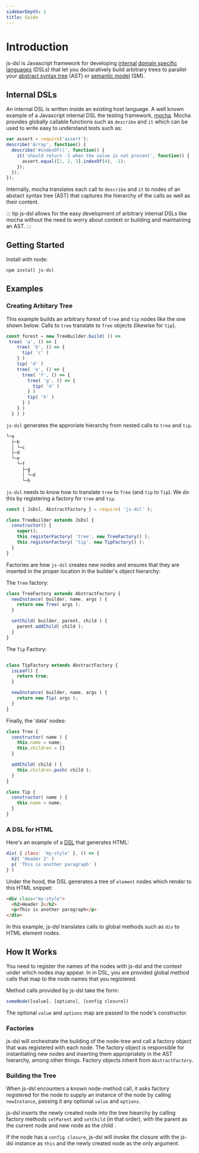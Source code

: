```yaml
---
sidebarDepth: 2
title: Guide
---
```


# Introduction
js-dsl is Javascript framework for developing [internal](https://martinfowler.com/bliki/InternalDslStyle.html) [domain specific languages](https://martinfowler.com/bliki/DomainSpecificLanguage.html) (DSLs) that let you declaratively build arbitrary trees to parallel your [abstract syntax tree](https://en.wikipedia.org/wiki/Abstract_syntax_tree) (AST) or [semantic model](https://martinfowler.com/dslCatalog/semanticModel.html) (SM).

## Internal DSLs
An internal DSL is written inside an existing host language. A well known example of a Javascript internal DSL the testing framework, [mocha](www.mochajs.org). Mocha provides globally callable functions such as `describe` and `it` which can be used to write easy to understand tests such as: 

```js
var assert = require('assert');
describe('Array', function() {
  describe('#indexOf()', function() {
    it('should return -1 when the value is not present', function() {
      assert.equal([1, 2, 3].indexOf(4), -1);
    });
  });
});
```

Internally, mocha translates each call to `describe` and `it` to nodes of an abstact syntax tree (AST) that captures the hierarchy of the calls as well as their content. 

:::  tip 
js-dsl allows for the easy development of arbitrary internal DSLs like mocha without the need to worry about context or building and maintaining an AST.
:::

## Getting Started

Install with node:
```bash
npm install js-dsl
```

## Examples

### Creating Arbitary Tree
This example builds an arbitrary forest of `tree` and `tip` nodes like the one shown below. Calls to `tree` translate to `Tree` objects (likewise for `tip`).

```javascript
const forest = new TreeBuilder.build( () =>
 tree( 'a', () => {
    tree( 'b', () => {
      tip( 'c' )
    } )
    tip( 'd' )
    tree( 'e', () => {
      tree( 'f', () => {
        tree( 'g', () => {
          tip( 'd' )
        } )
        tip( 'h' )
      } )
    } )
  } ) )
```

`js-dsl` generates the approriate hierarchy from nested calls to `tree` and `tip`.

```bash
└─a
  ├─b
  │ └─c
  ├─d
  └─e
    └─f
      ├─g
      │ └─d
      └─h
```
`js-dsl` needs to know how to translate `tree` to `Tree` (and `tip` to `Tip`). We do this by registering a factory for `tree` and `tip`.

```javascript
const { JsDsl, AbstractFactory } = require( 'js-dsl' );

class TreeBuilder extends JsDsl {
  constructor() {
    super();
    this.registerFactory( 'tree', new TreeFactory() );
    this.registerFactory( 'tip', new TipFactory() );
  }
}
```

Factories are how `js-dsl` creates new nodes and ensures that they are inserted in the proper location in the builder's object hierarchy:

The `Tree` factory:
```javascript
class TreeFactory extends AbstractFactory {
  newInstance( builder, name, args ) {
    return new Tree( args );
  }

  setChild( builder, parent, child ) {
    parent.addChild( child );
  }
}

```

The `Tip` Factory:
```javascript

class TipFactory extends AbstractFactory {
  isLeaf() {
    return true;
  }

  newInstance( builder, name, args ) {
    return new Tip( args );
  }
}

```

Finally, the 'data' nodes:
```javascript
class Tree {
  constructor( name ) {
    this.name = name;
    this.children = []
  }

  addChild( child ) {
    this.children.push( child );
  }
}

class Tip {
  constructor( name ) {
    this.name = name;
  }
}

```

### A DSL for HTML 
Here's an example of a [DSL](https://github.com/venkatperi/js.html) that generates HTML:
```Javascript
div( { class: 'my-style' }, () => {
  h2( 'Header 2' )
  p( 'This is another paragraph' )
} )
```

Under the hood, the DSL generates a tree of `element` nodes which render to this HTML snippet:
```html
<div class="my-style">
  <h2>Header 2</h2>
  <p>This is another paragraph</p>
</div>
```

In this example, js-dsl translates calls to global methods such as `div` to HTML element nodes.


## How It Works

You need to register the names of the nodes with js-dsl and the context under which nodes may appear. In in DSL, you are provided global method calls that map to the node names that you registered.

Method calls provided by js-dsl take the form:

```Javascript
someNode([value], [options], [config closure])
```

The optional `value` and `options` map are passed to the node's constructor.


### Factories
js-dsl will orchestrate the building of the node-tree and call a factory object that was registered with each node. The factory object is responsible for instantiating new nodes and inserting them appropriately in the AST hierarchy, among other things. Factory objects inherit from `AbstractFactory`.

### Building the Tree
When js-dsl encounters a known node-method call, it asks factory registered for the node to supply an instance of the node by calling `newInstance`, passing it any optional `value` and `options`.

js-dsl inserts the newly created node into the tree hiearchy by calling factory methods `setParent` and `setChild` (in that order), with the parent as the current node and new node as the child .

If the node has a `config closure`, js-dsl will invoke the closure with the js-dsl instance as `this` and the newly created node as the only argument.
